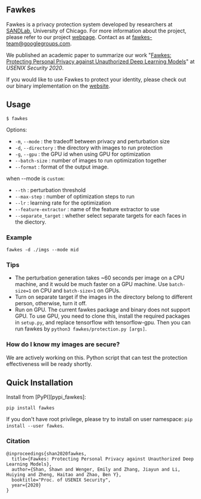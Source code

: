 Fawkes
------

Fawkes is a privacy protection system developed by researchers at [SANDLab](http://sandlab.cs.uchicago.edu/), University of Chicago. For more information about the project, please refer to our project [webpage](http://sandlab.cs.uchicago.edu/fawkes/). Contact as at fawkes-team@googlegroups.com. 

We published an academic paper to summarize our work "[Fawkes: Protecting Personal Privacy against Unauthorized Deep Learning Models](https://www.shawnshan.com/files/publication/fawkes.pdf)" at *USENIX Security 2020*. 

If you would like to use Fawkes to protect your identity, please check out our binary implementation on the [website](http://sandlab.cs.uchicago.edu/fawkes/#code). 


Usage
-----

`$ fawkes`

Options:

* `-m`, `--mode`       : the tradeoff between privacy and perturbation size
* `-d`, `--directory`  : the directory with images to run protection 
* `-g`, `--gpu`        : the GPU id when using GPU for optimization
* `--batch-size`       : number of images to run optimization together 
* `--format`      : format of the output image. 

when --mode is `custom`: 
* `--th`       : perturbation threshold
* `--max-step`       : number of optimization steps to run 
* `--lr`       : learning rate for the optimization
* `--feature-extractor` : name of the feature extractor to use
* `--separate_target`   : whether select separate targets for each faces in the diectory. 

### Example

`fawkes -d ./imgs --mode mid`

### Tips
- The perturbation generation takes ~60 seconds per image on a CPU machine, and it would be much faster on a GPU machine. Use `batch-size=1` on CPU and `batch-size>1` on GPUs. 
- Turn on separate target if the images in the directory belong to different person, otherwise, turn it off. 
- Run on GPU. The current fawkes package and binary does not support GPU. To use GPU, you need to clone this, install the required packages in `setup.py`, and replace tensorflow with tensorflow-gpu. Then you can run fawkes by `python3 fawkes/protection.py [args]`. 

### How do I know my images are secure? 
We are actively working on this. Python script that can test the protection effectiveness will be ready shortly. 

Quick Installation
------------------

Install from [PyPI][pypi_fawkes]:

```
pip install fawkes
```

If you don't have root privilege, please try to install on user namespace: `pip install --user fawkes`.



### Citation
```
@inproceedings{shan2020fawkes,
  title={Fawkes: Protecting Personal Privacy against Unauthorized Deep Learning Models},
  author={Shan, Shawn and Wenger, Emily and Zhang, Jiayun and Li, Huiying and Zheng, Haitao and Zhao, Ben Y},
  booktitle="Proc. of USENIX Security",
  year={2020}
}
```
